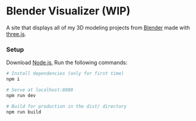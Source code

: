 # Blender Visualizer (WIP)
A site that displays all of my 3D modeling projects from [Blender](https://www.blender.org/) made with [three.js](https://threejs.org).

### Setup
Download [Node.js](https://nodejs.org/en/download/), 
Run the following commands:

``` bash
# Install dependencies (only for first time)
npm i

# Serve at localhost:8080
npm run dev

# Build for production in the dist/ directory
npm run build
```